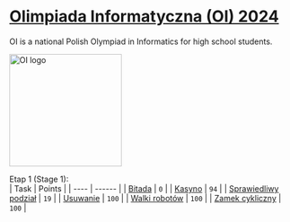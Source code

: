 # [Olimpiada Informatyczna (OI) 2024](https://www.oi.edu.pl/l/32oi_aktualnosci)
OI is a national Polish Olympiad in Informatics for high school students.  

<img src="https://www.oi.edu.pl/static/images/logo_oi.png" alt="OI logo" width="200">

Etap 1 (Stage 1):  
| Task | Points |
| ---- | ------ |
| [Bitada](./e1/bit) | `0` |
| [Kasyno](./e1/kas) | `94` |
| [Sprawiedliwy podział](./e1/spr) | `19` |
| [Usuwanie](./e1/usu) | `100` |
| [Walki robotów](./e1/wal) |	`100` |
| [Zamek cykliczny](./e1/zam) | `100` |
